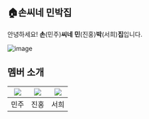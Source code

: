 ## 🏠손씨네 민박집
안녕하세요! **손**(민주)**씨네** **민**(진홍)**박**(서희)**집**입니다.

![image](https://github.com/user-attachments/assets/d5939b00-310d-4df4-b003-955a4916cabd)

## 멤버 소개
|[![](https://github.com/mango606.png?width=200px)](https://github.com/mango606)|[![](https://github.com/minhong1126.png?width=200px)](https://github.com/minhong1126) |[![](https://github.com/seohee-P.png?width=200px)](https://github.com/seohee-P) |
|:---:|:---:|:---:|
| 민주 | 진홍 | 서희 |
